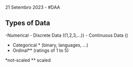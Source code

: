 21 Setembro 2023 - #DAA

## Types of Data

-Numerical
	- Discrete Data ({1,2,3,...})
	- Continuous Data ()
- Categorical * (binary, languages, ...)
- Ordinal** (ratings of 1 to 5)


*not-scaled
  ** scaled